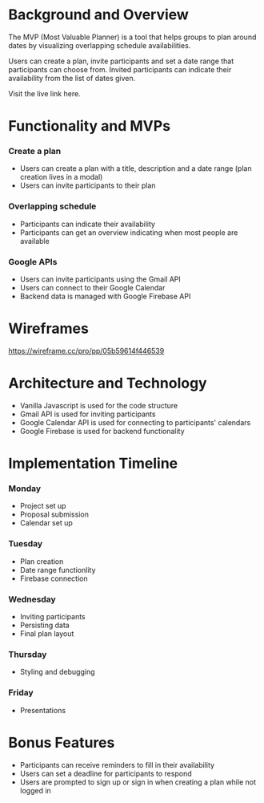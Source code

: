 # Background and Overview 
The MVP (Most Valuable Planner) is a tool that helps groups to plan around dates by visualizing overlapping schedule availabilities. 

Users can create a plan, invite participants and set a date range that participants can choose from. Invited participants can indicate their availability from the list of dates given. 

Visit the live link here.

# Functionality and MVPs 
### Create a plan
* Users can create a plan with a title, description and a date range (plan creation lives in a modal)
* Users can invite participants to their plan

### Overlapping schedule
* Participants can indicate their availability
* Participants can get an overview indicating when most people are available

### Google APIs
* Users can invite participants using the Gmail API
* Users can connect to their Google Calendar
* Backend data is managed with Google Firebase API

# Wireframes 
https://wireframe.cc/pro/pp/05b59614f446539

# Architecture and Technology 
* Vanilla Javascript is used for the code structure
* Gmail API is used for inviting participants
* Google Calendar API is used for connecting to participants' calendars
* Google Firebase is used for backend functionality

# Implementation Timeline 
### Monday
* Project set up
* Proposal submission
* Calendar set up

### Tuesday
* Plan creation
* Date range functionlity
* Firebase connection

### Wednesday
* Inviting participants
* Persisting data
* Final plan layout

### Thursday
* Styling and debugging

### Friday
* Presentations

# Bonus Features
* Participants can receive reminders to fill in their availability
* Users can set a deadline for participants to respond
* Users are prompted to sign up or sign in when creating a plan while not logged in